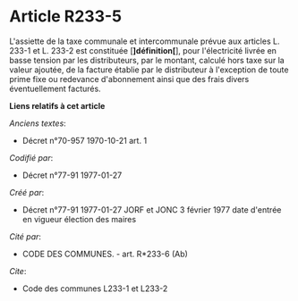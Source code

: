 # Article R233-5

L'assiette de la taxe communale et intercommunale prévue aux articles L. 233-1 et L. 233-2 est constituée [**]définition[**],
pour l'électricité livrée en basse tension par les distributeurs, par le montant, calculé hors taxe sur la valeur ajoutée, de
la facture établie par le distributeur à l'exception de toute prime fixe ou redevance d'abonnement ainsi que des frais divers
éventuellement facturés.

**Liens relatifs à cet article**

_Anciens textes_:

  - Décret n°70-957 1970-10-21 art. 1

_Codifié par_:

  - Décret n°77-91 1977-01-27

_Créé par_:

  - Décret n°77-91 1977-01-27 JORF et JONC 3 février 1977 date d'entrée en vigueur élection des maires

_Cité par_:

  - CODE DES COMMUNES. - art. R*233-6 (Ab)

_Cite_:

  - Code des communes L233-1 et L233-2
